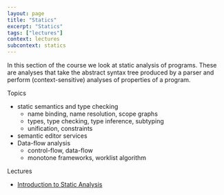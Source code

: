 ```yaml
---
layout: page
title: "Statics"
excerpt: "Statics"
tags: ["lectures"]
context: lectures
subcontext: statics
---
```


In this section of the course we look at static analysis of programs. These are analyses that take the abstract syntax tree produced by a parser and perform (context-sensitive) analyses of properties of a program.

Topics

  - static semantics and type checking
    - name binding, name resolution, scope graphs
    - types, type checking, type inference, subtyping
    - unification, constraints
  - semantic editor services
  - Data-flow analysis
    - control-flow, data-flow
    - monotone frameworks, worklist algorithm

Lectures

- [Introduction to Static Analysis](static-analysis)
